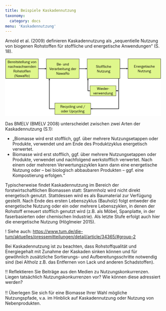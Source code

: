 ```yaml
---
title: Beispiele Kaskadennutzung
taxonomy: 
  category: docs
menu: 'Kaskadennutzung'
---
```


Arnold et al. (2009) definieren Kaskadennutzung als „sequentielle Nutzung von biogenen Rohstoffen für stoffliche und energetische Anwendungen“ (S. 18). 

![](Skript_DBFZ_Kaskadennutzung.png?lightbox=800&resize=500&classes=caption "Kaskadennutzung von NawaRo, Quelle: eigene Darstellung nach Arnold et al. 2009")

Das BMELV (BMELV 2008) unterscheidet zwischen zwei Arten der Kaskadennutzung (S.1):
- „Biomasse wird erst stofflich, ggf. über mehrere Nutzungsetappen oder Produkte, verwendet und am Ende des Produktzyklus energetisch verwertet. 
- Biomasse wird erst stofflich, ggf. über mehrere Nutzungsetappen oder Produkte, verwendet und nachfolgend werkstofflich verwertet. Nach einem oder mehreren Verwertungszyklen kann dann eine energetische Nutzung oder – bei biologisch abbaubaren Produkten – ggf. eine Kompostierung erfolgen.“

Typischerweise findet Kaskadennutzung im Bereich der forstwirtschaftlichen Biomassen statt: Stammholz wird nicht direkt energetisch genutzt. Stattdessen wird es als Baumaterial zur Verfügung gestellt. Nach Ende des ersten Lebenszyklus (Bauholz) folgt entweder die energetische Nutzung oder ein oder mehrere Lebenszyklen, in denen der Rohstoff erneuert stofflich genutzt wird (z.B. als Möbel, Spanplatte, in der faserbasierten oder chemischen Industrie). Als letzte Stufe erfolgt auch hier die energetische Nutzung (Höglmeier 2015). 

! Siehe auch: https://www.tum.de/die-tum/aktuelles/pressemitteilungen/detail/article/34365/#group-2

Bei Kaskadennutzung ist zu beachten, dass Rohstoffqualität und Energiegehalt mit Zunahme der Kaskaden sinken können und für gewöhnlich zusätzliche Sortierungs- und Aufbereitungsschritte notwendig sind (bei Altholz z.B. das Entfernen von Lack und anderen Schadstoffen). 

!! Reflektieren Sie Beiträge aus den Medien zu Nutzungskonkurrenzen. Liegen tatsächlich Nutzungskonkurrenzen vor? Wie können diese adressiert werden? <br> <br>
!! Überlegen Sie sich für eine Biomasse Ihrer Wahl mögliche Nutzungspfade, v.a. im Hinblick auf Kaskadennutzung oder Nutzung von Nebenprodukten.
